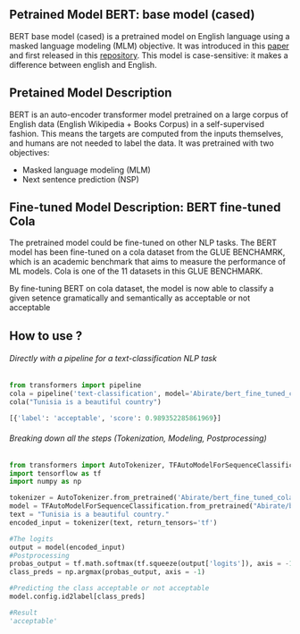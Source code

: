 
## Petrained Model BERT: base model (cased)
BERT base model (cased) is a pretrained model on English language using a masked language modeling (MLM) objective. It was introduced in this [paper](https://arxiv.org/abs/1810.04805) and first released in this [repository](https://github.com/google-research/bert). This model is case-sensitive: it makes a difference between english and English.



## Pretained Model Description
BERT is an auto-encoder transformer model pretrained on a large corpus of English data (English Wikipedia + Books Corpus) in a self-supervised fashion. This means the targets are computed from the inputs themselves, and humans are not needed to label the data. It was pretrained with two objectives:

- Masked language modeling (MLM)
- Next sentence prediction (NSP)

## Fine-tuned Model Description: BERT fine-tuned Cola
The pretrained model could be fine-tuned on other NLP tasks. The BERT model has been fine-tuned on a cola dataset from the GLUE BENCHAMRK, which is an academic benchmark that aims to measure the performance of ML models. Cola is one of the 11 datasets in this GLUE BENCHMARK. 

By fine-tuning BERT on cola dataset, the model is now able to classify a given setence gramatically and semantically as acceptable or not acceptable

## How to use ?
###### Directly with a pipeline for a text-classification NLP task
```python
from transformers import pipeline
cola = pipeline('text-classification', model='Abirate/bert_fine_tuned_cola')
cola("Tunisia is a beautiful country")

[{'label': 'acceptable', 'score': 0.989352285861969}]
```
###### Breaking down all the steps (Tokenization, Modeling, Postprocessing)
```python
from transformers import AutoTokenizer, TFAutoModelForSequenceClassification
import tensorflow as tf
import numpy as np  

tokenizer = AutoTokenizer.from_pretrained('Abirate/bert_fine_tuned_cola')
model = TFAutoModelForSequenceClassification.from_pretrained("Abirate/bert_fine_tuned_cola")
text = "Tunisia is a beautiful country."
encoded_input = tokenizer(text, return_tensors='tf')

#The logits
output = model(encoded_input)
#Postprocessing
probas_output = tf.math.softmax(tf.squeeze(output['logits']), axis = -1)
class_preds = np.argmax(probas_output, axis = -1)

#Predicting the class acceptable or not acceptable
model.config.id2label[class_preds]

#Result 
'acceptable'
```
